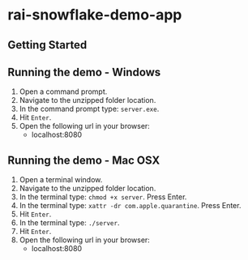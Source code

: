 # rai-snowflake-demo-app

## Getting Started

## Running the demo - Windows

1. Open a command prompt.
2. Navigate to the unzipped folder location.
3. In the command prompt type: `server.exe`.
4. Hit `Enter`.
5. Open the following url in your browser:
   - localhost:8080

## Running the demo - Mac OSX

1. Open a terminal window.
2. Navigate to the unzipped folder location.
3. In the terminal type: `chmod +x server`. Press Enter.
4. In the terminal type: `xattr -dr com.apple.quarantine`. Press Enter.
5. Hit `Enter`.
6. In the terminal type: `./server`.
7. Hit `Enter`.
8. Open the following url in your browser:
   - localhost:8080

